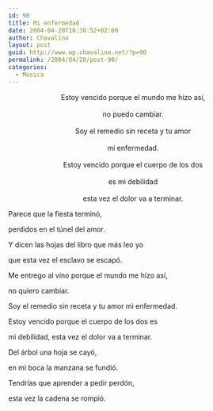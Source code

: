 ```yaml
---
id: 90
title: Mi enfermedad
date: 2004-04-20T10:38:52+02:00
author: Chavalina
layout: post
guid: http://www.wp.chavalina.net/?p=90
permalink: /2004/04/20/post-90/
categories:
  - Música
---
```

<p align="center">
  Estoy vencido porque el mundo me hizo así,<br /> <br /> no puedo cambiar.<br /> <br /> Soy el remedio sin receta y tu amor<br /> <br /> mi enfermedad.<br /> <br /> Estoy vencido porque el cuerpo de los dos<br /> <br /> es mi debilidad<br /> <br /> esta vez el dolor va a terminar.
</p>

Parece que la fiesta terminó,  
  
perdidos en el t&uacute;nel del amor.  
  
Y dicen las hojas del libro que más leo yo  
  
que esta vez el esclavo se escapó.

Me entrego al vino porque el mundo me hizo así,  
  
no quiero cambiar.  
  
Soy el remedio sin receta y tu amor mi enfermedad.  
  
Estoy vencido porque el cuerpo de los dos es  
  
mi debilidad, esta vez el dolor va a terminar.

Del árbol una hoja se cayó,  
  
en mi boca la manzana se fundió.  
  
Tendrías que aprender a pedir perdón,  
  
esta vez la cadena se rompió.